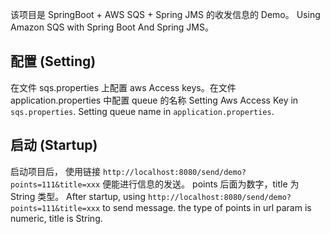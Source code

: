 该项目是 SpringBoot + AWS SQS + Spring JMS 的收发信息的 Demo。
Using Amazon SQS with Spring Boot And Spring JMS。

## 配置 (Setting)
在文件 sqs.properties 上配置 aws Access keys。在文件 application.properties 中配置 queue 的名称
Setting Aws Access Key in `sqs.properties`. Setting queue name in `application.properties`.

## 启动 (Startup)
启动项目后， 使用链接 `http://localhost:8080/send/demo?points=111&title=xxx` 便能进行信息的发送。 points 后面为数字，title 为 String 类型。
After startup, using `http://localhost:8080/send/demo?points=111&title=xxx` to send message. the type of points in url param is numeric, title is String.

